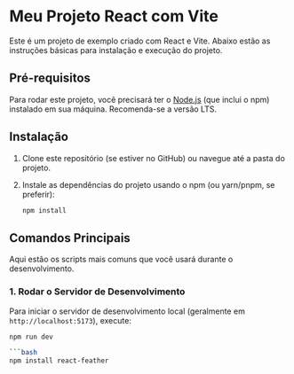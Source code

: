 # Meu Projeto React com Vite

Este é um projeto de exemplo criado com React e Vite. Abaixo estão as instruções básicas para instalação e execução do projeto.

## Pré-requisitos

Para rodar este projeto, você precisará ter o [Node.js](https://nodejs.org/) (que inclui o npm) instalado em sua máquina. Recomenda-se a versão LTS.

## Instalação

1.  Clone este repositório (se estiver no GitHub) ou navegue até a pasta do projeto.
2.  Instale as dependências do projeto usando o npm (ou yarn/pnpm, se preferir):

    ```bash
    npm install
    ```

## Comandos Principais

Aqui estão os scripts mais comuns que você usará durante o desenvolvimento.

### 1. Rodar o Servidor de Desenvolvimento

Para iniciar o servidor de desenvolvimento local (geralmente em `http://localhost:5173`), execute:

```bash
npm run dev

```bash
npm install react-feather